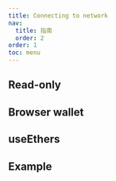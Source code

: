 ```yaml
---
title: Connecting to network
nav:
  title: 指南
  order: 2
order: 1
toc: menu
---
```


## Read-only

## Browser wallet

## useEthers

## Example
